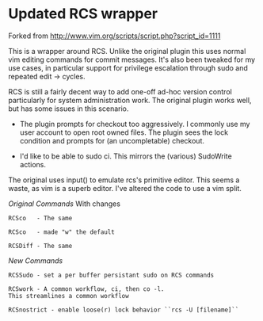 Updated RCS wrapper
===================

Forked from http://www.vim.org/scripts/script.php?script_id=1111

This is a wrapper around RCS. Unlike the original plugin this uses normal vim
editing commands for commit messages. It's also been tweaked for my use cases,
in particular support for privilege escalation through sudo and repeated
edit -> cycles.

RCS is still a fairly decent way to add one-off ad-hoc version control
particularly for system administration work. The original  plugin 
works well, but has some issues in this scenario.

* The plugin prompts for checkout too aggressively. I commonly use my
  user account to open root owned files. The plugin sees the lock
  condition and prompts for (an uncompletable) checkout.

* I'd like to be able to sudo ci. This mirrors the (various) SudoWrite
  actions.

The original uses input() to emulate rcs's primitive editor. This seems
a waste, as vim is a superb editor. I've altered the code to use a vim
split.

*Original Commands*
With changes

    RCSco   - The same

    RCSco   - made "w" the default

    RCSDiff - The same

*New Commands*

    RCSSudo - set a per buffer persistant sudo on RCS commands

    RCSwork - A common workflow, ci, then co -l.
    This streamlines a common workflow

    RCSnostrict - enable loose(r) lock behavior ``rcs -U [filename]``
